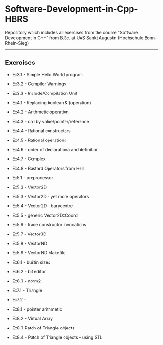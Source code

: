 # Software-Development-in-Cpp-HBRS
Repository which includes all exercises from the course "Software Development in C++" from B.Sc. at UAS Sankt Augustin (Hochschule Bonn-Rhein-Sieg)

---

## Exercises

- Ex3.1 - Simple Hello World program

- Ex3.2 - Compiler Warnings

- Ex3.3 - Include/Compilation Unit

- Ex4.1 - Replacing boolean & (operation)

- Ex4.2 - Arithmetic operation

- Ex4.3 - call by value/pointer/reference

- Ex4.4 - Rational constructors

- Ex4.5 - Rational operations

- Ex4.6 - order of declarationa and definition

- Ex4.7 - Complex

- Ex4.8 - Bastard Operators from Hell

- Ex5.1 - preprocessor

- Ex5.2 - Vector2D

- Ex5.3 - Vector2D - yet more operators

- Ex5.4 - Vector2D - barycentre

- Ex5.5 - generic Vector2D::Coord

- Ex5.6 - trace constructor invocations

- Ex5.7 - Vector3D

- Ex5.8 - VectorND

- Ex5.9 - VectorND Makefile

- Ex6.1 - builtin sizes

- Ex6.2 - bit editor

- Ex6.3 - norm2

- Ex7.1 - Triangle

- Ex7.2 - 

- Ex8.1 - pointer arithmetic

- Ex8.2 - Virtual Array

- Ex8.3 Patch of Triangle objects

- Ex8.4 - Patch of Triangle objects – using STL